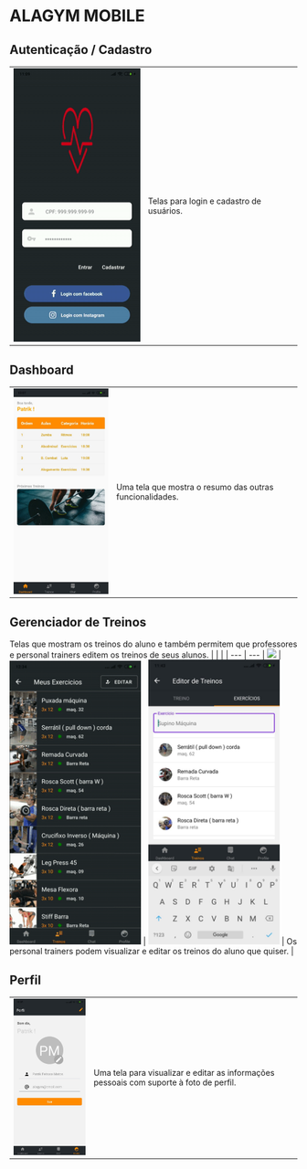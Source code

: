 # ALAGYM MOBILE

## Autenticação / Cadastro

|                                                       |                                          |
| ----------------------------------------------------- | ---------------------------------------- |
| <img src='./screenshot/autenticacao.gif' width='230'> | Telas para login e cadastro de usuários. |

## Dashboard

|                                                     |                                                          |
| --------------------------------------------------- | -------------------------------------------------------- |
| <img src='./screenshot/dashboard.jpeg' width='230'> | Uma tela que mostra o resumo das outras funcionalidades. |

## Gerenciador de Treinos

Telas que mostram os treinos do aluno e também permitem que professores e personal trainers editem os treinos de seus alunos.
| | |
| --- | ---
| <img src='./screenshot/listaTreino.gif' width='230'> |<img src='./screenshot/editorTreino.gif' width='230'> |
<img src='./screenshot/listaDeExercicios.jpeg' width='230'> | Os personal trainers podem visualizar e editar os treinos do aluno que quiser. |

## Perfil

|                                                  |                                                                                         |
| ------------------------------------------------ | --------------------------------------------------------------------------------------- |
| <img src='./screenshot/perfil.jpeg' width='230'> | Uma tela para visualizar e editar as informações pessoais com suporte à foto de perfil. |
